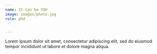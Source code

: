 ```yaml
---
name: It Can be YOU
image: images/photo.jpg
role: phd


---
```


Lorem ipsum dolor sit amet, consectetur adipiscing elit, sed do eiusmod tempor incididunt ut labore et dolore magna aliqua.
